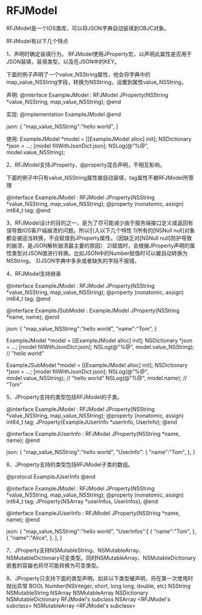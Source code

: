 RFJModel
========

RFJModel是一个IOS类库，可以将JSON字典自动装填到OBJC对象。

RFJModel有以下几个特点

1、声明时确定装填行为。
RFJModel使用JProperty宏，以声明此属性是否用于JSON装填，装填类型，以及在JSON中的KEY。

下面的例子声明了一个value_NSString属性，他会将字典中的map_value_NSString字段，转换为NSString，设置到属性value_NSString。

声明:
@interface ExampleJModel : RFJModel
JProperty(NSString *value_NSString, map_value_NSString);
@end

实现:
@implementation ExampleJModel
@end

json:
{
	"map_value_NSString":"hello world",
}

使用:
ExampleJModel *model = [[ExampleJModel alloc] init];
NSDictionary *json = ...;
[model fillWithJsonDict:json];
NSLog(@"%@", model.value_NSString);

2、RFJModel支持JProperty、@property混合声明，不相互影响。

下面的例子中只有value_NSString属性被自动装填，tag属性不被RFJModel所管理

@interface ExampleJModel : RFJModel
JProperty(NSString *value_NSString, map_value_NSString);
@property (nonatomic, assign) int64_t tag;
@end

3、RFJModel设计的目的之一，是为了尽可能减少由于服务端接口定义或返回有误导致IOS客户端崩溃的问题。所以引入以下几个特性
  1)所有的[NSNull null]对象都会被适当转换，不会赋值到JProperty属性。（因缺乏对[NSNull null]防护导致的崩溃，是JSON解析崩溃最主要的原因）
  2)赋值时，会根据JProperty声明的属性类型对JSON值进行转换。比如JSON中的Number赋值时可以被自动转换为NSString。
  3)JSON字典中多余或者缺失的字段不报错。

4、RFJModel支持继承

@interface ExampleJModel : RFJModel
JProperty(NSString *value_NSString, map_value_NSString);
@property (nonatomic, assign) int64_t tag;
@end

@interface ExampleJSubModel : ExampleJModel
JProperty(NSString *name, name);
@end

json:
{
	"map_value_NSString":"hello world",
	"name":"Tom",
}

ExampleJModel *model = [[ExampleJModel alloc] init];
NSDictionary *json = ...;
[model fillWithJsonDict:json];
NSLog(@"%@", model.value_NSString);	// "hello world"

ExampleJSubModel *model = [[ExampleJModel alloc] init];
NSDictionary *json = ...;
[model fillWithJsonDict:json];
NSLog(@"%@", model.value_NSString);	// "hello world"
NSLog(@"%@", model.name);	// "Tom"

5、JProperty支持的类型包括RFJModel的子类。

@interface ExampleJModel : RFJModel
JProperty(NSString *value_NSString, map_value_NSString);
@property (nonatomic, assign) int64_t tag;
JProperty(ExampleJUserInfo *userInfo, UserInfo);
@end

@interface ExampleJUserInfo : RFJModel
JProperty(NSString *name, name);
@end

json:
{
	"map_value_NSString":"hello world",
	"UserInfo":
	{
		"name":"Tom",
	},
}

6、JProperty支持的类型包括RFJModel子类的数组。

@protocol ExampleJUserInfo
@end

@interface ExampleJModel : RFJModel
JProperty(NSString *value_NSString, map_value_NSString);
@property (nonatomic, assign) int64_t tag;
JProperty(NSArray<ExampleJUserInfo> *userInfos, UserInfos);
@end

@interface ExampleJUserInfo : RFJModel
JProperty(NSString *name, name);
@end

json:
{
	"map_value_NSString":"hello world",
	"UserInfos":[
		{
			"name":"Tom",
		},
		{
			"name":"Alice",
		},
	],
}

7、JProperty支持NSMutableString、NSMutableArray、NSMutableDictionary可变类型。同时NSMutableArray、NSMutableDictionary嵌套的容器也将尽可能转换为可变类型。 

8、JProperty只支持下面的类型声明。如非以下类型被声明，将在第一次使用时抛出异常
	BOOL
	Number(NSInteger, short, long long, double, etc)
	NSString
	NSMutableString
	NSArray
	NSMutableArray
	NSDictionary
	NSMutableDictionary
	RFJModel's subclass
	NSArray <RFJModel's subclass>
	NSMutableArray <RFJModel's subclass>

